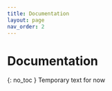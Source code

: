 ```yaml
---
title: Documentation
layout: page
nav_order: 2
---
```


# Documentation
{: no_toc }
Temporary text for now